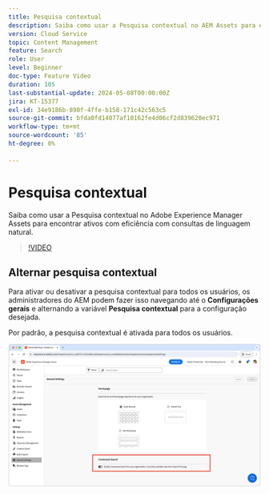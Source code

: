 ```yaml
---
title: Pesquisa contextual
description: Saiba como usar a Pesquisa contextual no AEM Assets para encontrar ativos com eficiência com consultas de linguagem natural.
version: Cloud Service
topic: Content Management
feature: Search
role: User
level: Beginner
doc-type: Feature Video
duration: 105
last-substantial-update: 2024-05-08T00:00:00Z
jira: KT-15377
exl-id: 34e9186b-890f-4ffe-b158-171c42c563c5
source-git-commit: bfda0fd14077af10162fe4d06cf2d839620ec971
workflow-type: tm+mt
source-wordcount: '85'
ht-degree: 0%

---
```


# Pesquisa contextual

Saiba como usar a Pesquisa contextual no Adobe Experience Manager Assets para encontrar ativos com eficiência com consultas de linguagem natural.

>[!VIDEO](https://video.tv.adobe.com/v/3428667/?learn=on)

## Alternar pesquisa contextual

Para ativar ou desativar a pesquisa contextual para todos os usuários, os administradores do AEM podem fazer isso navegando até o __Configurações gerais__ e alternando a variável __Pesquisa contextual__ para a configuração desejada.

Por padrão, a pesquisa contextual é ativada para todos os usuários.

![Habilitar pesquisa contextual](./assets/contextual-search/enable-contextual-search.png)